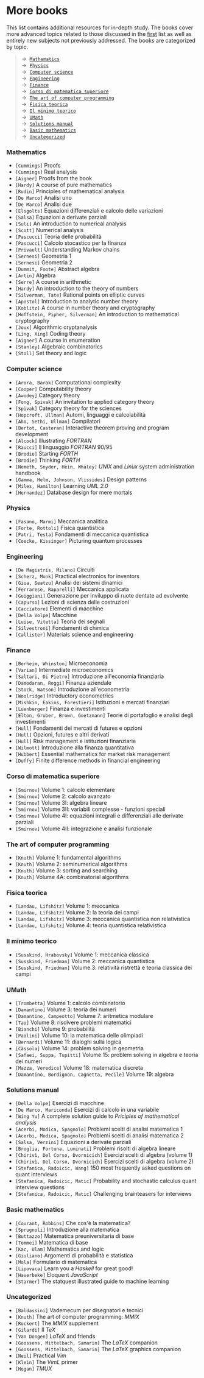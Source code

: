 # More books

This list contains additional resources for in-depth study. The books cover more advanced topics related to those discussed in the [first](https://www.geoteo.net/qmath/books) list as well as entirely new subjects not previously addressed. The books are categorized by topic.

> → &nbsp;[`Mathematics`](#mathematics)\
> → &nbsp;[`Physics`](#physics)\
> → &nbsp;[`Computer science`](#computer-science)\
> → &nbsp;[`Engineering`](#engineering)\
> → &nbsp;[`Finance`](#finance)\
> → &nbsp;[`Corso di matematica superiore`](#corso-di-matematica-superiore)\
> → &nbsp;[`The art of computer programming`](#the-art-of-computer-programming)\
> → &nbsp;[`Fisica teorica`](#fisica-teorica)\
> → &nbsp;[`Il minimo teorico`](#il-minimo-teorico)\
> → &nbsp;[`UMath`](#umath)\
> → &nbsp;[`Solutions manual`](#solutions-manual)\
> → &nbsp;[`Basic mathematics`](#basic-mathematics)\
> → &nbsp;[`Uncategorized`](#uncategorized)




### Mathematics
- `[Cummings]` Proofs
- `[Cummings]` Real analysis
- `[Aigner]` Proofs from the book
- `[Hardy]` A course of pure mathematics
- `[Rudin]` Principles of mathematical analysis
- `[De Marco]` Analisi uno
- `[De Marco]` Analisi due
- `[Elsgolts]` Equazioni differenziali e calcolo delle variazioni
- `[Salsa]` Equazioni a derivate parziali
- `[Suli]` An introduction to numerical analysis
- `[Scott]` Numerical analysis
- `[Pascucci]` Teoria delle probabilità
- `[Pascucci]` Calcolo stocastico per la finanza
- `[Privault]` Understanding Markov chains
- `[Sernesi]` Geometria 1
- `[Sernesi]` Geometria 2
- `[Dummit, Foote]` Abstract algebra
- `[Artin]` Algebra
- `[Serre]` A course in arithmetic
- `[Hardy]` An introduction to the theory of numbers
- `[Silverman, Tate]` Rational points on elliptic curves
- `[Apostol]` Introduction to analytic number theory
- `[Koblitz]` A course in number theory and cryptography
- `[Hoffstein, Pipher, Silverman]` An introduction to mathematical cryptography
- `[Joux]` Algorithmic cryptanalysis
- `[Ling, Xing]` Coding theory
- `[Aigner]` A course in enumeration
- `[Stanley]` Algebraic combinatorics
- `[Stoll]` Set theory and logic




### Computer science
- `[Arora, Barak]` Computational complexity
- `[Cooper]` Computability theory
- `[Awodey]` Category theory
- `[Fong, Spivak]` An invitation to applied category theory
- `[Spivak]` Category theory for the sciences
- `[Hopcroft, Ullman]` Automi, linguaggi e calcolabilità
- `[Aho, Sethi, Ullman]` Compilatori
- `[Bertot, Casteran]` Interactive theorem proving and program development
- `[Alcock]` Illustrating *FORTRAN*
- `[Raucci]` Il linguaggio *FORTRAN* 90/95
- `[Brodie]` Starting *FORTH*
- `[Brodie]` Thinking *FORTH*
- `[Nemeth, Snyder, Hein, Whaley]` *UNIX* and *Linux* system administration handbook
- `[Gamma, Helm, Johnson, Vlissides]` Design patterns
- `[Miles, Hamilton]` Learning *UML 2.0*
- `[Hernandez]` Database design for mere mortals




### Physics
- `[Fasano, Marmi]` Meccanica analitica
- `[Forte, Rottoli]` Fisica quantistica
- `[Patri, Testa]` Fondamenti di meccanica quantistica
- `[Coecke, Kissinger]` Picturing quantum processes




### Engineering
- `[De Magistris, Milano]` Circuiti
- `[Scherz, Monk]` Practical electronics for inventors
- `[Giua, Seatzu]` Analisi dei sistemi dinamici
- `[Ferrarese, Raparelli]` Meccanica applicata
- `[Guiggiani]` Generazione per inviluppo di ruote dentate ad evolvente
- `[Capurso]` Lezioni di scienza delle costruzioni
- `[Cacciatore]` Elementi di macchine
- `[Della Volpe]` Macchine
- `[Luise, Vitetta]` Teoria dei segnali
- `[Silvestroni]` Fondamenti di chimica
- `[Callister]` Materials science and engineering




### Finance
- `[Berheim, Whinston]` Microeconomia
- `[Varian]` Intermediate microeconomics
- `[Saltari, Di Pietro]` Introduzione all'economia finanziaria
- `[Damodaran, Roggi]` Finanza aziendale
- `[Stock, Watson]` Introduzione all'econometria
- `[Woolridge]` Introductory econometrics
- `[Mishkin, Eakins, Forestieri]` Istituzioni e mercati finanziari
- `[Luenberger]` Finanza e investimenti
- `[Elton, Gruber, Brown, Goetzmann]` Teorie di portafoglio e analisi degli investimenti
- `[Hull]` Fondamenti dei mercati di futures e opzioni
- `[Hull]` Opzioni, futures e altri derivati
- `[Hull]` Risk management e istituzioni finanziarie
- `[Wilmott]` Introduzione alla finanza quantitativa
- `[Hubbert]` Essential mathematics for market risk management
- `[Duffy]` Finite difference methods in financial engineering




### Corso di matematica superiore
- `[Smirnov]` Volume 1: calcolo elementare
- `[Smirnov]` Volume 2: calcolo avanzato
- `[Smirnov]` Volume 3I: algebra lineare
- `[Smirnov]` Volume 3II: variabili complesse - funzioni speciali
- `[Smirnov]` Volume 4I: equazioni integrali e differenziali alle derivate parziali
- `[Smirnov]` Volume 4II: integrazione e analisi funzionale




### The art of computer programming
- `[Knuth]` Volume 1: fundamental algorithms
- `[Knuth]` Volume 2: seminumerical algorithms
- `[Knuth]` Volume 3: sorting and searching
- `[Knuth]` Volume 4A: combinatorial algorithms




### Fisica teorica
- `[Landau, Lifshitz]` Volume 1: meccanica
- `[Landau, Lifshitz]` Volume 2: la teoria dei campi
- `[Landau, Lifshitz]` Volume 3: meccanica quantistica non relativistica
- `[Landau, Lifshitz]` Volume 4: teoria quantistica relativistica




### Il minimo teorico
- `[Susskind, Hrabovsky]` Volume 1: meccanica classica
- `[Susskind, Friedman]` Volume 2: meccanica quantistica
- `[Susskind, Friedman]` Volume 3: relatività ristrettà e teoria classica dei campi




### UMath
- `[Trombetta]` Volume 1: calcolo combinatorio
- `[Damantino]` Volume 3: teoria dei numeri
- `[Damantino, Campeotto]` Volume 7: aritmetica modulare
- `[Tao]` Volume 8: risolvere problemi matematici
- `[Bianchi]` Volume 9: probabilità
- `[Paolini]` Volume 10: la matematica delle olimpiadi
- `[Bernardi]` Volume 11: dialoghi sulla logica
- `[Càssola]` Volume 14: problem solving in geometria
- `[Safaei, Suppa, Tupitti]` Volume 15: problem solving in algebra e teoria dei numeri
- `[Mazza, Veredice]` Volume 18: matematica discreta
- `[Damantino, Bordignon, Cagnetta, Pecile]` Volume 19: algebra




### Solutions manual
- `[Della Volpe]` Esercizi di macchine
- `[De Marco, Mariconda]` Esercizi di calcolo in una variabile
- `[Wing Yu]` A complete solution guide to *Priciples of mathematical analysis*
- `[Acerbi, Modica, Spagnolo]` Problemi scelti di analisi matematica 1
- `[Acerbi, Modica, Spagnolo]` Problemi scelti di analisi matematica 2
- `[Salsa, Verzini]` Equazioni a derivate parziali
- `[Broglia, Fortuna, Luminati]` Problemi risolti di algebra lineare
- `[Chirivì, Del Corso, Dvornicich]` Esercizi scelti di algebra (volume 1)
- `[Chirivì, Del Corso, Dvornicich]` Esercizi scelti di algebra (volume 2)
- `[Stefanica, Radoicic, Wang]` 150 most frequently asked questions on quant interviews
- `[Stefanica, Radoicic, Matic]` Probability and stochastic calculus quant interview questions
- `[Stefanica, Radoicic, Matic]` Challenging brainteasers for interviews




### Basic mathematics
- `[Courant, Robbins]` Che cos'è la matematica?
- `[Sprugnoli]` Introduzione alla matematica
- `[Buttazzo]` Matematica preuniversitaria di base
- `[Tommei]` Matematica di base
- `[Kac, Ulam]` Mathematics and logic
- `[Giuliano]` Argomenti di probabilità e statistica
- `[Mola]` Formulario di matematica
- `[Lipovaca]` Learn you a *Haskell* for great good!
- `[Haverbeke]` Eloquent *JavaScript*
- `[Starmer]` The statquest illustrated guide to machine learning




### Uncategorized
- `[Baldassini]` Vademecum per disegnatori e tecnici
- `[Knuth]` The art of computer programming: *MMIX*
- `[Ruckert]` The *MMIX* supplement
- `[Gilardi]` Il *TeX*
- `[Van Dongen]` *LaTeX* and friends
- `[Goossens, Mittelbach, Samarin]` The *LaTeX* companion
- `[Goossens, Mittelbach, Samarin]` The *LaTeX* graphics companion
- `[Neil]` Practical *Vim*
- `[Klein]` The *VimL* primer
- `[Hogan]` *TMUX*
